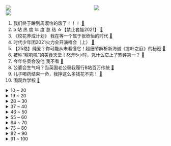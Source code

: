 <div >
	<a style="float:left;width:55%;" href = "https://github.com/anuraghazra/github-readme-stats">
	 <img src = "https://github-readme-stats.vercel.app/api?username=iuuuuuaena&theme=buefy&show_icons=true"/>
	</a>
	<a  style="float:right;width:45%" href = "https://github.com/anuraghazra/github-readme-stats">
	 <img  src="https://github-readme-stats.vercel.app/api/top-langs/?username=anuraghazra&layout=compact"/>
	</a>
	</div>

[![](https://img.shields.io/badge/jxd-@jxdgogogo.xyz-yellowgreen.svg)](https://www.jxdgogogo.xyz)<br>
1. 我们终于蹭到周淑怡的饭了！！！ [:link:](//www.bilibili.com/video/BV1gQ4y1Y7dY) <br>
2. b 站 热 度 年 度 总 结 ☆【禁止套娃2021】 [:link:](//www.bilibili.com/video/BV1534y197WX) <br>
3. 《校花养成计划》 我在等一个属于张欣怡的时代 [:link:](//www.bilibili.com/video/BV1JP4y1G7uY) <br>
4. 时代少年团2021火力全开演唱会（上） [:link:](//www.bilibili.com/video/BV1s44y1h7ja) <br>
5. 【25格】纯爱？你可能从未看懂它！超细节解析新海诚《言叶之庭》的秘密 [:link:](//www.bilibili.com/video/BV1MY411W78X) <br>
6. 被称“糯叽叽”的美食天堂！怒开5小时，凭什么它上了热评第一？ [:link:](//www.bilibili.com/video/BV1TM4y1c7n7) <br>
7. 今年冬奥会没他 我不看 [:link:](//www.bilibili.com/video/BV15i4y1d7SX) <br>
8. 公婆会生气吗？当英国老公替我履行B站百万传统 [:link:](//www.bilibili.com/video/BV14b4y1q7qY) <br>
9. 儿子喝药结束一命，我挣这么多钱花不完！ [:link:](//www.bilibili.com/video/BV1XL4y1H7Pq) <br>
10. 围观炸学校 [:link:](//www.bilibili.com/video/BV1Cr4y1D7Vf) <br>
<details>
<summary>10 ~ 20</summary>

11. 这是朝阳冬泳怪鸽在本站唯一的账号，除此以外都是假冒。加油！奥利给！哈哈哈哈哈 [:link:](//www.bilibili.com/video/BV1Mi4y1d7TG) <br>
12. 谁的生命力比死侍更顽强？【硬核狠人20】 [:link:](//www.bilibili.com/video/BV1444y1J7Eq) <br>
13. 张雪峰吉林财经大学演讲正片部分 [:link:](//www.bilibili.com/video/BV1zZ4y197DL) <br>
14. 可能是中国最“干净”的电影了，当你看懂了，一切的苦难都会过去！《城南旧事》 [:link:](//www.bilibili.com/video/BV1uQ4y1v7KY) <br>
15. 【BLG】Uzi I'M BACK记录：舞台下的560天 [:link:](//www.bilibili.com/video/BV15S4y1Q7Z1) <br>
16. 《明日方舟》SideStory「风雪过境」活动宣传PV [:link:](//www.bilibili.com/video/BV1yF411z71E) <br>
17. 【亮记生物鉴定】厦门八市海鲜图鉴 [:link:](//www.bilibili.com/video/BV1dq4y1q7Ju) <br>
18. 30元收养的土狗一年的变化 [:link:](//www.bilibili.com/video/BV1LR4y1x7g7) <br>
19. 无 伤 速 通 催 逝 员 [:link:](//www.bilibili.com/video/BV1Pr4y1D7Ck) <br>
</details>
<details>
<summary>19 ~ 20</summary>

20. 2021 CYML 全国悠悠球大赛 女子组决赛 孟子煜 （竖屏版） [:link:](//www.bilibili.com/video/BV1Hb4y1q7d6) <br>
21. 《 关于我跟老师灵魂交换这件事。。。。》 [:link:](//www.bilibili.com/video/BV16r4y1D74C) <br>
22. 【半佛】最大的问题，是吃肉吃的不够多 [:link:](//www.bilibili.com/video/BV1si4y1d78Q) <br>
23. 【罗翔】狗狗被偷，对方索要裸照，女子“舍身”救狗？ [:link:](//www.bilibili.com/video/BV1ei4y1Z7z5) <br>
24. 女子举报前婆婆吃空饷巨额财产来源不明，银行回应：吃空饷不属实，未发现受贿等违纪，旷工早退等违规已处分 [:link:](//www.bilibili.com/video/BV1nR4y1x7Xs) <br>
25. 帅小伙《 深 圳 探 店 》 [:link:](//www.bilibili.com/video/BV1Vb4y1q7zy) <br>
26. 这玩意就是内卷之王吧！ [:link:](//www.bilibili.com/video/BV1AS4y1Q72a) <br>
27. 杨紫被潜规则出局？王传君粗口回应？9.4分神剧被禁？中国情景喜剧发展史·下 [:link:](//www.bilibili.com/video/BV1Rq4y1q7E9) <br>
28. 多巴胺戒断教程|如何重新掌控你的生活？ [:link:](//www.bilibili.com/video/BV1WY411W7uj) <br>
</details>
<details>
<summary>28 ~ 30</summary>

29. 你那是想看花滑吗？我都不好意思点破你【阅片无数Ⅱ 31】 [:link:](//www.bilibili.com/video/BV1fR4y1s7TL) <br>
30. 40万白花？三叉星悬架又异响！灯厂车灯也进水！引擎盖异常弹起！！横评系列之《真十万公里长测》 [:link:](//www.bilibili.com/video/BV1ai4y1d7jr) <br>
31. 请留一分钟，为南京大屠杀死难者默哀 [:link:](//www.bilibili.com/video/BV1Jg411w7yY) <br>
32. 15岁男孩实名曝光被开发商逼的家破人亡， 父亲受折磨去世无钱下葬 [:link:](//www.bilibili.com/video/BV1kM4y1c7xN) <br>
33. 2021国产烂片爆笑盘点，暨第五届中国电影金菊花颁奖典礼！ [:link:](//www.bilibili.com/video/BV1XP4y1n74P) <br>
34. 公司按最低基数交五险一金，你拿的养老金能少到啥程度？ [:link:](//www.bilibili.com/video/BV13b4y1q77g) <br>
35. 这才叫经典！一口气看完托比版《蜘蛛侠》三部曲 [:link:](//www.bilibili.com/video/BV1qP4y1n7y2) <br>
36. 冰煮羊肉，真的比普通涮羊肉更好吃吗？ [:link:](//www.bilibili.com/video/BV1m44y1E7sr) <br>
37. 好莱坞的政治正确 越来越跑偏 [:link:](//www.bilibili.com/video/BV1ZL4y1H7cP) <br>
</details>
<details>
<summary>37 ~ 40</summary>

38. 耳机分我一半怎么样？ [:link:](//www.bilibili.com/video/BV1ri4y1d7ch) <br>
39. 《Cytus II》 × 明日方舟 [:link:](//www.bilibili.com/video/BV1ZR4y1s7ZT) <br>
40. 失眠？教你2分钟内入睡，二战飞行员的睡觉技巧！ [:link:](//www.bilibili.com/video/BV11P4y137tZ) <br>
41. 和校花在一起的日子 [:link:](//www.bilibili.com/video/BV1ya411r71A) <br>
42. 1994年的中国发生了什么？【激荡四十年·1994】 [:link:](//www.bilibili.com/video/BV1QL411L7uQ) <br>
43. 【动态胡桃】600小时创作39张插画组成的胡桃手书-葬礼篇·离别与希望之蝶 [:link:](//www.bilibili.com/video/BV1SF411z73g) <br>
44. 印度街头胡萝卜橘子萝卜汁，充分补充身体维生素。 [:link:](//www.bilibili.com/video/BV1CL411L7HW) <br>
45. 日本人：看完他演的大佐，都感觉自己是外国人了！ [:link:](//www.bilibili.com/video/BV12L411L7Rb) <br>
46. 2021年全站最烧钱UP？为理想21个作品花了267万！ [:link:](//www.bilibili.com/video/BV1R44y1E7TH) <br>
</details>
<details>
<summary>46 ~ 50</summary>

47. 【外行人真好骗】超级难画但看上去很简单，画功很烂但读者看不出来！ [:link:](//www.bilibili.com/video/BV1yP4y1n7Pa) <br>
48. 中国限制尿素出口，断供原材料，澳大利亚供应链恐陷入瘫痪，卡车运输和农业遭重创 [:link:](//www.bilibili.com/video/BV193411s7AX) <br>
49. 假如老年大学有手机课 [:link:](//www.bilibili.com/video/BV1RL411L7Eu) <br>
50. 【李云龙】孤勇者 [:link:](//www.bilibili.com/video/BV1ML411j7au) <br>
51. 大学生如何在宿舍拍出《荒野求生》 [:link:](//www.bilibili.com/video/BV1ni4y1d7pJ) <br>
52. 奶奶和她的光头战队 [:link:](//www.bilibili.com/video/BV1g3411t7xS) <br>
53. 巨大生蚝4.0，这次老板说肯定不会翻车，我们来赌一把 [:link:](//www.bilibili.com/video/BV19Q4y1e7Ts) <br>
54. 【孤勇者】神，归来！恭迎Uzi复出 [:link:](//www.bilibili.com/video/BV1d3411s7LL) <br>
55. 小伙装成英国绅士去高级西餐厅吃饭会发生什么？ [:link:](//www.bilibili.com/video/BV1Cg411w7AL) <br>
</details>
<details>
<summary>55 ~ 60</summary>

56. 大海退潮后，大庆赶海发现八爪鱼躲在生蚝里，还有大猫眼螺 [:link:](//www.bilibili.com/video/BV1pS4y1Q7co) <br>
57. 蔚：这也想反杀？3.0攻速猛虎王！暴风星云裂！ [:link:](//www.bilibili.com/video/BV1YZ4y1Q74E) <br>
58. 当年红极一时，如今却“查无此人”的失踪歌手！ [:link:](//www.bilibili.com/video/BV1mL411L7MD) <br>
59. 中国军迷现状【高中生版】 [:link:](//www.bilibili.com/video/BV1gS4y1Q7GM) <br>
60. 【必考干货】2021四六级翻译预测！社会热点官方翻译（2021上+2020已中）Part1 [:link:](//www.bilibili.com/video/BV173411t7QE) <br>
61. B 站 鬼 畜 现 状 [:link:](//www.bilibili.com/video/BV1uM4y1c7oP) <br>
62. 《原神》拾枝杂谈-「荒泷一斗：怪力乱神」 [:link:](//www.bilibili.com/video/BV1sM4y1A77h) <br>
63. 巨物恐惧症犯了，来看看那些比你想象的要大的多的事物 [:link:](//www.bilibili.com/video/BV1eU4y1K7iM) <br>
64. 【乃琳单曲】《Sweet Counter》舞台 ❤ 甜蜜首演~ [:link:](//www.bilibili.com/video/BV1z44y1E7m6) <br>
</details>
<details>
<summary>64 ~ 70</summary>

65. 屑妹妹也想要变得可爱 4K [:link:](//www.bilibili.com/video/BV1i44y1a77v) <br>
66. ⚡孤勇者 废话完整版⚡ [:link:](//www.bilibili.com/video/BV1C3411s7rf) <br>
67. 陶陶居 厨子探店¥941 [:link:](//www.bilibili.com/video/BV1oZ4y197iS) <br>
68. 【4K60FPS】陈奕迅《最佳损友》经典现场！好好珍惜身边的朋友吧！ [:link:](//www.bilibili.com/video/BV1jP4y1G7td) <br>
69. 《挂科侠：毕业无望》各大高校即将上映！ [:link:](//www.bilibili.com/video/BV1mL411L7AS) <br>
70. 印度：来我家玩 [:link:](//www.bilibili.com/video/BV1zU4y1K7Xe) <br>
71. 【BLG选手见面会】12月15日 Uzi回归领衔！全员集结完毕 [:link:](//www.bilibili.com/video/BV1gg411w7dK) <br>
72. 一周趣闻：拜登上综艺哄堂大笑 科学家拍到罕见的冥河水母 [:link:](//www.bilibili.com/video/BV1fq4y1q79W) <br>
73. 既然选择了我，就要大胆说出来 [:link:](//www.bilibili.com/video/BV1wY411W7Eo) <br>
</details>
<details>
<summary>73 ~ 80</summary>

74. 我和我的《海底捞室友》 [:link:](//www.bilibili.com/video/BV1QZ4y197Wb) <br>
75. 他是谁？他是“疯老头”…… [:link:](//www.bilibili.com/video/BV1Tb4y1q776) <br>
76. 没人比我更懂JOJO立！！ [:link:](//www.bilibili.com/video/BV1Ji4y1d7J1) <br>
77. 当面筋老了，还记得小伙伴们 [:link:](//www.bilibili.com/video/BV1aP4y1G7qW) <br>
78. 荒 泷 一 DIO 【原神动画】 [:link:](//www.bilibili.com/video/BV19L4y1H7V9) <br>
79. “我配！”打破偏见定义，宋亚轩再造神级舞台 [:link:](//www.bilibili.com/video/BV1AL411j7Kz) <br>
80. 真的后悔了！！家人们！ [:link:](//www.bilibili.com/video/BV1pU4y1K7im) <br>
81. 让你模仿，没让你超越… [:link:](//www.bilibili.com/video/BV1U34y1X78D) <br>
82. 19min背完肖四大题：思修篇【空卡带背/考研政治】 [:link:](//www.bilibili.com/video/BV1i44y1a7mX) <br>
</details>
<details>
<summary>82 ~ 90</summary>

83. 【原神】荒泷一斗cv刘照坤老师抽一斗名场面：儿子，你终于回到爸爸身边啦！ [:link:](//www.bilibili.com/video/BV14b4y1q7Ss) <br>
84. 【NCT中文首站】NCT 2021 'Beautiful' MV [:link:](//www.bilibili.com/video/BV1a44y1E7WK) <br>
85. 《关于课上一半被猫猫选中这件事》 [:link:](//www.bilibili.com/video/BV13U4y1K7f4) <br>
86. 线索是b站粉丝提供！卧底星巴克记者：年龄太大，应聘二十多家店才成功 [:link:](//www.bilibili.com/video/BV1ZZ4y1979M) <br>
87. 【精华剪辑】一斗CV刘照坤老师声泪俱下召唤儿子［原神声优抽卡］ [:link:](//www.bilibili.com/video/BV1oY411p7CX) <br>
88. 纯爱剧场版大盘点！口碑爆炸，必看高质量佳作！！ [:link:](//www.bilibili.com/video/BV1Nq4y1B73N) <br>
89. 教你一招，约会时让女生心跳加快 [:link:](//www.bilibili.com/video/BV1T3411t7wR) <br>
90. 中国星空双子座流星雨4K~ [:link:](//www.bilibili.com/video/BV1Cg411w7Nr) <br>
91. 在汉堡店打工,偶遇变异猪头怪！ [:link:](//www.bilibili.com/video/BV1Ua411r76n) <br>
</details>
<details>
<summary>91 ~ 100</summary>

92. 南京大屠杀死难者国家公祭仪式 [:link:](//www.bilibili.com/video/BV1oF411z74s) <br>
93. 【感动】面对遗忘，我无能为力。虽然忘了你的样子，但还是记得你的名字 [:link:](//www.bilibili.com/video/BV1rQ4y1a7TV) <br>
94. 猫：哥哥你这么抱着我，你女朋友不会生气吧？ [:link:](//www.bilibili.com/video/BV1i44y1a7un) <br>
95. 猫：“啊啊啊~我不干净了！” [:link:](//www.bilibili.com/video/BV19b4y1i7QM) <br>
96. 王刚用“宽菜老卤”做一大锅猪蹄给四伯品尝，又耙又糯，安逸得很 [:link:](//www.bilibili.com/video/BV1VL411E748) <br>
97. 只不过伸了个懒腰，男子就停止了心跳，致敬平民英雄 [:link:](//www.bilibili.com/video/BV1CF411z7R2) <br>
98. 航  空  事  故 [:link:](//www.bilibili.com/video/BV1LP4y1G7Ps) <br>
99. 婆媳大战父子！看牛奶麻辣烫是如何一步步打倒顶级生鱼片的？ [:link:](//www.bilibili.com/video/BV1wZ4y1R7kh) <br>
100. 张纯如痛斥南京大屠杀：遇难人数远超广岛和长崎原子弹爆炸死亡人数总和 [:link:](//www.bilibili.com/video/BV1S34y1X7Gx) <br>
</details>
